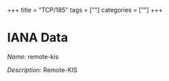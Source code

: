 +++
title = "TCP/185"
tags = [""]
categories = [""]
+++

# IANA Data

_Name:_ remote-kis

_Description:_ Remote-KIS

